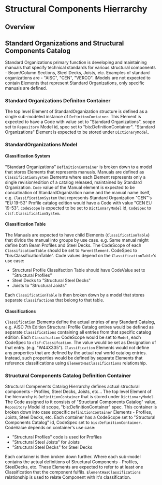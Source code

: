# Structural Components Hierrarchy

## Overview

## Standard Organizations and Structural Components Catalog

Standard Organizations primary function is developing and maintaining manuals that specify technical standards for various structural components - Beam/Column Sections, Steel Decks, Joists, etc. Examples of standard organizations are - "AISC", "CEN", "VERCO". iModels are not expected to contain Elements that represent Standard Organizations, only specific manuals are defined. 

### Standard Organizations Definiton Container

The top level Element of StandardOrganization structure is defined as a single sub-modeled instance of `DefinitonContainer`. This Element is expected to have a Code with value set to "Standard Organizations", scope set to `Repository` Model id, spec set to "bis:DefinitionContainer". "Standard Organizations" Element is expected to be stored under `DictionaryModel`.

### StandardOrganizations Model

#### Classification System

"Standard Organizations" `DefinitionContainer` is broken down to a model that stores Elements that represents manuals. Manuals are defined as `ClassificationSystem` Elements where each Element represents only a single revision/edition of a catalog released, maintained by Standard Organization. `Code` value of the Manual element is expected to be concatination of StandardOrganization name and the manual name itself, e.g. `ClassificationSystem` that represents Standard Organization "CEN"'s "EU 19-53" Profile catalog edition would have a Code with value "CEN EU 19-53". `CodeScope` is expected to be set to `DictionaryModel` id, `CodeSpec` to `clsf:ClassificationSystem`.

#### Classification Table

The Manuals are expected to have child Elements (`ClassificationTable`) that divide the manual into groups by use case. e.g. Same manual might define both Beam Profiles and Steel Decks. The CodeScope of each `ClassificationTable` should be set to `ParentElement`. CodeSpec to "bis:ClassificationTable". Code values depend on the `ClassificationTable`'s use case:

- Structural Profile Classifaction Table should have CodeValue set to "Structural Profiles"
- Steel Decks to "Structural Steel Decks"
- Joists to "Structural Joists"

Each `ClassificationTable` is then broken down by a model that stores separate `Classifaction`s that belong to that table.

#### Classifications

`Classification` Elements define the actual entries of any Standard Catalog, e.g. AISC 7th Edition Structural Profile Catalog entires would be defined as separate `Classifications` containing all entries from that specific catalog edition.
Each `Classifcation` CodeScope would be set to `Model`, each CodeSpec to `clsf:Classifcation`. The value would be set as Designation of that entry. (e.g. "W44X335"). `Classification` Elements would not define any properties that are defined by the actual real world catalog entries. Instead, such properties would be defined by separate Elements that reference classifications using `ElementHasClassifications` relationship.

### Structural Components Catalog Definition Container

Structural Compenents Catalog Hierrarchy defines actual structural components - Profiles, Steel Decks, Joists, etc... The top level Element of the hierrarchy is `DefinitionContainer` that is stored under `DictionaryModel`. The Code assigned to it consists of "Structural Components Catalog" value, `Repository` Model id scope, "bis:DefinitionContainer" spec. This container is broken down into case scpecific `DefinitionContainer` Elements - Profiles, Joists, Steel Decks, etc. Each container has a CodeScope set to "Structural Components Catalog" id, CodeSpec set to `bis:DefinitionContainer`. CodeValue depends on container's use case:

- "Structural Profiles" code is used for Profiles
- "Structural Steel Joists" for Joists
- "Structural Steel Decks" for Steel Decks

Each container is then broken down further. Where each sub-model contains the actual definitions of Structural Components - Profiles, SteelDecks, etc. These Elements are expected to refer to at least one Classification that the component fulfils. `ElementHasClassifications` relationship is used to relate Component with it's classification.
